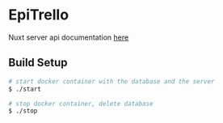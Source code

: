 # EpiTrello

Nuxt server api documentation [here](https://documenter.getpostman.com/view/5812371/Szzn4vcf?version=latest)

## Build Setup

```bash
# start docker container with the database and the server
$ ./start

# stop docker container, delete database
$ ./stop
```
